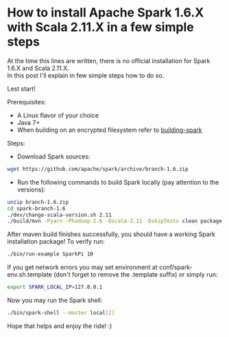 # How to install Apache Spark 1.6.X with Scala 2.11.X in a few simple steps

At the time this lines are written, there is no official installation for Spark 1.6.X and Scala 2.11.X.  
In this post I'll explain in few simple steps how to do so.

Lest start!

Prerequisites:  

- A Linux flavor of your choice 
- Java 7+
- When building on an encrypted filesystem refer to [building-spark](http://spark.apache.org/docs/latest/building-spark.html#building-with-buildmvn)

Steps:  

- Download Spark sources:  

```bash
wget https://github.com/apache/spark/archive/branch-1.6.zip
```

- Run the following commands to build Spark locally (pay attention to the versions):  

```bash
unzip branch-1.6.zip
cd spark-branch-1.6  
./dev/change-scala-version.sh 2.11
./build/mvn -Pyarn -Phadoop-2.6 -Dscala-2.11 -DskipTests clean package
```
  
After maven build finishes successfully, you should have a working Spark installation package!
To verify run:

```bash
./bin/run-example SparkPi 10
```

If you get network errors you may set environment at conf/spark-env.sh.template (don't forget to remove the .template suffix)
 or simply run:

```bash
export SPARK_LOCAL_IP=127.0.0.1
```

Now you may run the Spark shell:
```bash
./bin/spark-shell --master local[2]
```
 
Hope that helps and enjoy the ride! :)


